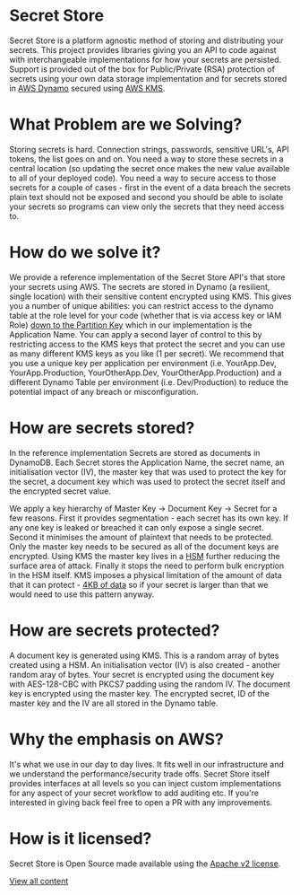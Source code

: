 # Secret Store

Secret Store is a platform agnostic method of storing and distributing your secrets. This project provides libraries giving you an API to code against with interchangeable implementations for how your secrets are persisted. Support is provided out of the box for Public/Private (RSA) protection of secrets using your own data storage implementation and for secrets stored in [AWS Dynamo](https://aws.amazon.com/dynamodb/) secured using [AWS KMS](https://aws.amazon.com/kms/).

# What Problem are we Solving?

Storing secrets is hard. Connection strings, passwords, sensitive URL's, API tokens, the list goes on and on. You need a way to store these secrets in a central location (so updating the secret once makes the new value available to all of your deployed code). You need a way to secure access to those secrets for a couple of cases - first in the event of a data breach the secrets plain text should not be exposed and second you should be able to isolate your secrets so programs can view only the secrets that they need access to. 

# How do we solve it?

We provide a reference implementation of the Secret Store API's that store your secrets using AWS. The secrets are stored in Dynamo (a resilient, single location) with their sensitive content encrypted using KMS. This gives you a number of unique abilities: you can restrict access to the dynamo table at the role level for your code (whether that is via access key or IAM Role) [down to the Partition Key](https://docs.aws.amazon.com/amazondynamodb/latest/developerguide/specifying-conditions.html) which in our implementation is the Application Name. You can apply a second layer of control to this by restricting access to the KMS keys that protect the secret and you can use as many different KMS keys as you like (1 per secret). We recommend that you use a unique key per application per environment (i.e. YourApp.Dev, YourApp.Production, YourOtherApp.Dev, YourOtherApp.Production) and a different Dynamo Table per environment (i.e. Dev/Production) to reduce the potential impact of any breach or misconfiguration.

# How are secrets stored?

In the reference implementation Secrets are stored as documents in DynamoDB. Each Secret stores the Application Name, the secret name, an initialisation vector (IV), the master key that was used to protect the key for the secret, a document key which was used to protect the secret itself and the encrypted secret value. 

We apply a key hierarchy of Master Key -> Document Key -> Secret for a few reasons. First it provides segmentation - each secret has its own key. If any one key is leaked or breached it can only expose a single secret. Second it minimises the amount of plaintext that needs to be protected. Only the master key needs to be secured as all of the document keys are encrypted. Using KMS the master key lives in a [HSM](https://en.wikipedia.org/wiki/Hardware_security_module) further reducing the surface area of attack. Finally it stops the need to perform bulk encryption in the HSM itself. KMS imposes a physical limitation of the amount of data that it can protect - [4KB of data](https://docs.aws.amazon.com/kms/latest/APIReference/API_Encrypt.html) so if your secret is larger than that we would need to use this pattern anyway.

# How are secrets protected?

A document key is generated using KMS. This is a random array of bytes created using a HSM. An initialisation vector (IV) is also created - another random aray of bytes. Your secret is encrypted using the document key with AES-128-CBC with PKCS7 padding using the random IV. The document key is encrypted using the master key. The encrypted secret, ID of the master key and the IV are all stored in the Dynamo table.

# Why the emphasis on AWS?

It's what we use in our day to day lives. It fits well in our infrastructure and we understand the performance/security trade offs. Secret Store itself provides interfaces at all levels so you can inject custom implementations for any aspect of your secret workflow to add auditing etc. If you're interested in giving back feel free to open a PR with any improvements.

# How is it licensed?

Secret Store is Open Source made available using the [Apache v2 license](https://www.apache.org/licenses/LICENSE-2.0). 

[View all content](https://github.com/LeapingGorillaLTD/secretstore/wiki)
